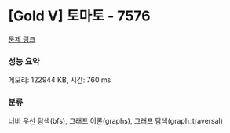 # [Gold V] 토마토 - 7576 

[문제 링크](https://www.acmicpc.net/problem/7576) 

### 성능 요약

메모리: 122944 KB, 시간: 760 ms

### 분류

너비 우선 탐색(bfs), 그래프 이론(graphs), 그래프 탐색(graph_traversal)

